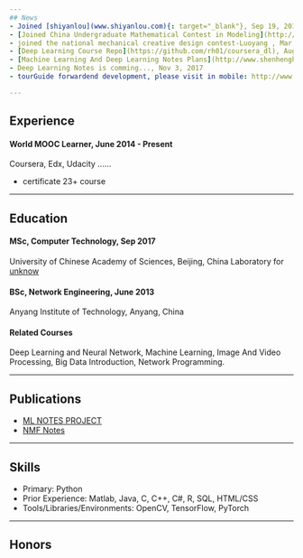 ```yaml
---
## News
- Joined [shiyanlou](www.shiyanlou.com){: target="_blank"}, Sep 19, 2014
- [Joined China Undergraduate Mathematical Contest in Modeling](http://slxy.ayit.edu.cn/info/1961/1781.htm), July 10, 2015
- joined the national mechanical creative design contest-Luoyang , Mar 1, 2016
- [Deep Learning Course Repo](https://github.com/rh01/coursera_dl), Aug 13, 2017
- [Machine Learning And Deep Learning Notes Plans](http://www.shenhengheng.xyz/files/ml/ml_plan.pdf). Sep 16, 2017
- Deep Learning Notes is comming..., Nov 3, 2017
- tourGuide forwardend development, please visit in mobile: http://www.shenhengheng.xyz/tourGuide/, Nov 10, 2017

---
```


## Experience

#### World MOOC Learner, June 2014 - Present
Coursera, Edx, Udacity ......

- certificate 23+ course

---

## Education

#### MSc, Computer Technology, Sep 2017
University of Chinese Academy of Sciences, Beijing, China
Laboratory for [unknow]()


#### BSc, Network Engineering, June 2013
Anyang Institute of Technology, Anyang, China


#### Related Courses
Deep Learning and Neural Network, Machine Learning, Image And Video Processing, Big Data Introduction, Network Programming.

---

## Publications
- [ML NOTES PROJECT](http://www.shenhengheng.xyz/projects.html)
- [NMF Notes](http://www.shenhengheng.xyz/files/ml/ml_nmf.pdf)

---

## Skills
- Primary: Python
- Prior Experience: Matlab, Java, C, C++, C#, R, SQL, HTML/CSS
- Tools/Libraries/Environments: OpenCV, TensorFlow, PyTorch

---

## Honors




